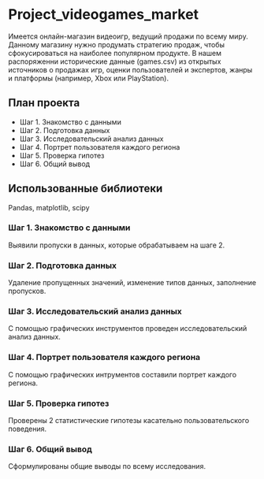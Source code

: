 # Project_videogames_market
Имеется онлайн-магазин видеоигр, ведущий продажи по всему миру. Данному магазину нужно продумать стратегию продаж, чтобы сфокусироваться на наиболее популярном продукте. В нашем распоряженни исторические данные (games.csv) из открытых источников о продажах игр, оценки пользователей и экспертов, жанры и платформы (например, Xbox или PlayStation).
## План проекта
- Шаг 1. Знакомство с данными
- Шаг 2. Подготовка данных
- Шаг 3. Исследовательский анализ данных
- Шаг 4. Портрет пользователя каждого региона
- Шаг 5. Проверка гипотез
- Шаг 6. Общий вывод
## Использованные библиотеки
Pandas, matplotlib, scipy

### Шаг 1. Знакомство с данными
Выявили пропуски в данных, которые обрабатываем на шаге 2.
### Шаг 2. Подготовка данных
Удаление пропущенных значений, изменение типов данных, заполнение пропусков.
### Шаг 3. Исследовательский анализ данных 
С помощью графических инструментов проведен исследовательский анализ данных.
### Шаг 4. Портрет пользователя каждого региона
C помощью графических интрументов составили портрет каждого региона.
### Шаг 5. Проверка гипотез
Проверены 2 статистические гипотезы касательно пользовательского поведения.
### Шаг 6. Общий вывод
Сформулированы общие выводы по всему исследования.
